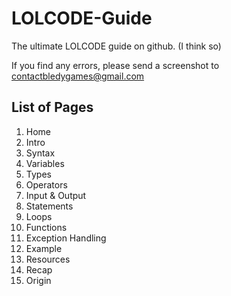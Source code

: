 <h1>LOLCODE-Guide</h1>
The ultimate LOLCODE guide on github. (I think so)
<p></p>
If you find any errors, please send a screenshot to <a href="mailto:contactbledygames@gmail.com?&Subject=I%20found%20an%20error&Body=In%20LOLCODE/Home.md%20it%20says%20'someting'%20instead%20of%20'something'">contactbledygames@gmail.com</a>
<h2>List of Pages</h2>
<ol>
  <li>Home</li>
  <li>Intro</li>
  <li>Syntax</li>
  <li>Variables</li>
  <li>Types</li>
  <li>Operators</li>
  <li>Input &amp; Output</li>
  <li>Statements</li>
  <li>Loops</li>
  <li>Functions</li>
  <li>Exception Handling</li>
  <li>Example</li>
  <li>Resources</li>
  <li>Recap</li>
  <li>Origin</li>
</ol>
